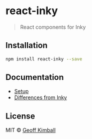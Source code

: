# react-inky

> React components for Inky

## Installation

```bash
npm install react-inky --save
```

## Documentation

- [Setup](docs/setup.md)
- [Differences from Inky](docs/differences.md)

## License

MIT &copy; [Geoff Kimball](http://geoffkimball.com)
